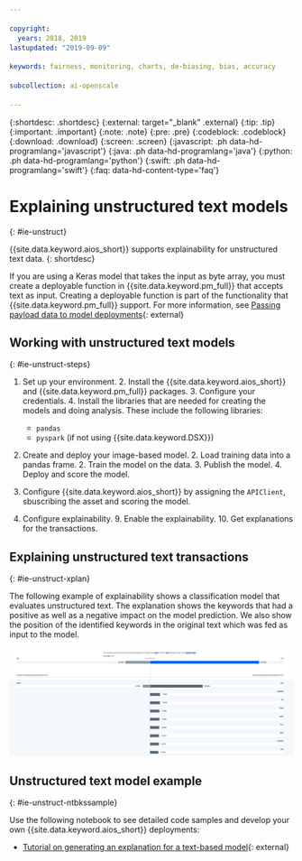 ```yaml
---

copyright:
  years: 2018, 2019
lastupdated: "2019-09-09"

keywords: fairness, monitoring, charts, de-biasing, bias, accuracy

subcollection: ai-openscale

---
```


{:shortdesc: .shortdesc}
{:external: target="_blank" .external}
{:tip: .tip}
{:important: .important}
{:note: .note}
{:pre: .pre}
{:codeblock: .codeblock}
{:download: .download}
{:screen: .screen}
{:javascript: .ph data-hd-programlang='javascript'}
{:java: .ph data-hd-programlang='java'}
{:python: .ph data-hd-programlang='python'}
{:swift: .ph data-hd-programlang='swift'}
{:faq: data-hd-content-type='faq'}

# Explaining unstructured text models
{: #ie-unstruct}

{{site.data.keyword.aios_short}} supports explainability for unstructured text data.
{: shortdesc}

If you are using a Keras model that takes the input as byte array, you must create a deployable function in {{site.data.keyword.pm_full}} that accepts text as input. Creating a deployable function is part of the functionality that {{site.data.keyword.pm_full}} support. For more information, see [Passing payload data to model deployments](https://dataplatform.cloud.ibm.com/docs/content/wsj/analyze-data/ml-deploy-functions.html?linkInPage=true#models){: external}

## Working with unstructured text models
{: #ie-unstruct-steps}

1. Set up your environment.
   2. Install the {{site.data.keyword.aios_short}} and {{site.data.keyword.pm_full}} packages.
   3. Configure your credentials.
   4. Install the libraries that are needed for creating the models and doing analysis. These include the following libraries:
      - `pandas`
      - `pyspark` (if not using {{site.data.keyword.DSX}})

1. Create and deploy your image-based model.
   2. Load training data into a pandas frame.
   2. Train the model on the data.
   3. Publish the model.
   4. Deploy and score the model.

7. Configure {{site.data.keyword.aios_short}} by assigning the `APIClient`, sbuscribing the asset and scoring the model.
8. Configure explainability.
   9. Enable the explainability.
   10. Get explanations for the transactions.

## Explaining unstructured text transactions
{: #ie-unstruct-xplan}

The following example of explainability shows a classification model that evaluates unstructured text. The explanation shows the keywords that had a positive as well as a negative impact on the model prediction. We also show the position of the identified keywords in the original text which was fed as input to the model.

![Explainability image classification chart is displayed. it shows confidence levels for the unstructured text](images/insight-explain-text.png)

## Unstructured text model example
{: #ie-unstruct-ntbkssample}

Use the following notebook to see detailed code samples and develop your own {{site.data.keyword.aios_short}} deployments:

- [Tutorial on generating an explanation for a text-based model](https://github.com/pmservice/ai-openscale-tutorials/blob/master/notebooks/Watson%20OpenScale%20Explanation%20for%20Text%20Model.ipynb){: external}


